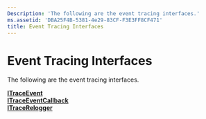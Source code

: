 ```yaml
---
Description: 'The following are the event tracing interfaces.'
ms.assetid: 'DBA25F4B-5381-4e29-83CF-F3E3FF8CF471'
title: Event Tracing Interfaces
---
```


# Event Tracing Interfaces

The following are the event tracing interfaces.

<dl>

[**ITraceEvent**](ievent.md)  
[**ITraceEventCallback**](ieventcallback.md)  
[**ITraceRelogger**](itracerelogger.md)  
</dl>

 

 



